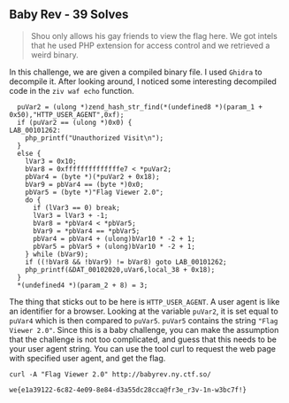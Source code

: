 ## Baby Rev - 39 Solves

> Shou only allows his gay friends to view the flag here. We got intels that he used PHP extension for access control and we retrieved a weird binary.

In this challenge, we are given a compiled binary file. I used ``Ghidra`` to decompile it. After looking around, I noticed some interesting decompiled code in the ``ziv waf echo`` function.

```
  puVar2 = (ulong *)zend_hash_str_find(*(undefined8 *)(param_1 + 0x50),"HTTP_USER_AGENT",0xf);
  if (puVar2 == (ulong *)0x0) {
LAB_00101262:
    php_printf("Unauthorized Visit\n");
  }
  else {
    lVar3 = 0x10;
    bVar8 = 0xffffffffffffffe7 < *puVar2;
    pbVar4 = (byte *)(*puVar2 + 0x18);
    bVar9 = pbVar4 == (byte *)0x0;
    pbVar5 = (byte *)"Flag Viewer 2.0";
    do {
      if (lVar3 == 0) break;
      lVar3 = lVar3 + -1;
      bVar8 = *pbVar4 < *pbVar5;
      bVar9 = *pbVar4 == *pbVar5;
      pbVar4 = pbVar4 + (ulong)bVar10 * -2 + 1;
      pbVar5 = pbVar5 + (ulong)bVar10 * -2 + 1;
    } while (bVar9);
    if ((!bVar8 && !bVar9) != bVar8) goto LAB_00101262;
    php_printf(&DAT_00102020,uVar6,local_38 + 0x18);
  }
  *(undefined4 *)(param_2 + 8) = 3;
  ```

The thing that sticks out to be here is ``HTTP_USER_AGENT``. A user agent is like an identifier for a browser. Looking at the variable ``puVar2``, it is set equal to ``puVar4`` which is then compared to ``puVar5``. ``puVar5`` contains the string ``"Flag Viewer 2.0"``. Since this is a baby challenge, you can make the assumption that the challenge is not too complicated, and guess that this needs to be your user agent string. You can use the tool curl to request the web page with specified user agent, and get the flag.

```
curl -A "Flag Viewer 2.0" http://babyrev.ny.ctf.so/
```

```
we{e1a39122-6c82-4e09-8e84-d3a55dc28cca@fr3e_r3v-1n-w3bc7f!}
```
